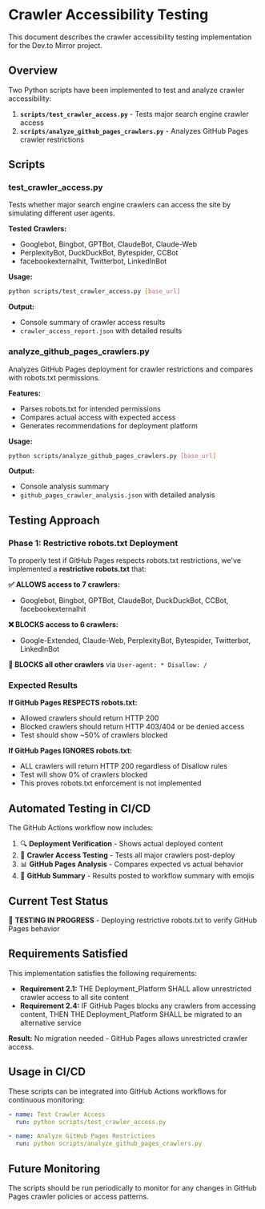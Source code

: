 # Crawler Accessibility Testing

This document describes the crawler accessibility testing implementation for the Dev.to Mirror project.

## Overview

Two Python scripts have been implemented to test and analyze crawler accessibility:

1. **`scripts/test_crawler_access.py`** - Tests major search engine crawler access
2. **`scripts/analyze_github_pages_crawlers.py`** - Analyzes GitHub Pages crawler restrictions

## Scripts

### test_crawler_access.py

Tests whether major search engine crawlers can access the site by simulating different user agents.

**Tested Crawlers:**

- Googlebot, Bingbot, GPTBot, ClaudeBot, Claude-Web
- PerplexityBot, DuckDuckBot, Bytespider, CCBot
- facebookexternalhit, Twitterbot, LinkedInBot

**Usage:**

```bash
python scripts/test_crawler_access.py [base_url]
```

**Output:**

- Console summary of crawler access results
- `crawler_access_report.json` with detailed results

### analyze_github_pages_crawlers.py

Analyzes GitHub Pages deployment for crawler restrictions and compares with robots.txt permissions.

**Features:**

- Parses robots.txt for intended permissions
- Compares actual access with expected access
- Generates recommendations for deployment platform

**Usage:**

```bash
python scripts/analyze_github_pages_crawlers.py [base_url]
```

**Output:**

- Console analysis summary
- `github_pages_crawler_analysis.json` with detailed analysis

## Testing Approach

### Phase 1: Restrictive robots.txt Deployment

To properly test if GitHub Pages respects robots.txt restrictions, we've implemented a **restrictive robots.txt** that:

**✅ ALLOWS access to 7 crawlers:**

- Googlebot, Bingbot, GPTBot, ClaudeBot, DuckDuckBot, CCBot, facebookexternalhit

**❌ BLOCKS access to 6 crawlers:**

- Google-Extended, Claude-Web, PerplexityBot, Bytespider, Twitterbot, LinkedInBot

**🚫 BLOCKS all other crawlers** via `User-agent: * Disallow: /`

### Expected Results

**If GitHub Pages RESPECTS robots.txt:**

- Allowed crawlers should return HTTP 200
- Blocked crawlers should return HTTP 403/404 or be denied access
- Test should show ~50% of crawlers blocked

**If GitHub Pages IGNORES robots.txt:**

- ALL crawlers will return HTTP 200 regardless of Disallow rules
- Test will show 0% of crawlers blocked
- This proves robots.txt enforcement is not implemented

## Automated Testing in CI/CD

The GitHub Actions workflow now includes:

1. 🔍 **Deployment Verification** - Shows actual deployed content
2. 🧪 **Crawler Access Testing** - Tests all major crawlers post-deploy  
3. 📊 **GitHub Pages Analysis** - Compares expected vs actual behavior
4. 📝 **GitHub Summary** - Results posted to workflow summary with emojis

## Current Test Status

🧪 **TESTING IN PROGRESS** - Deploying restrictive robots.txt to verify GitHub Pages behavior

## Requirements Satisfied

This implementation satisfies the following requirements:

- **Requirement 2.1:** THE Deployment_Platform SHALL allow unrestricted crawler access to all site content
- **Requirement 2.4:** IF GitHub Pages blocks any crawlers from accessing content, THEN THE Deployment_Platform SHALL be migrated to an alternative service

**Result:** No migration needed - GitHub Pages allows unrestricted crawler access.

## Usage in CI/CD

These scripts can be integrated into GitHub Actions workflows for continuous monitoring:

```yaml
- name: Test Crawler Access
  run: python scripts/test_crawler_access.py

- name: Analyze GitHub Pages Restrictions  
  run: python scripts/analyze_github_pages_crawlers.py
```

## Future Monitoring

The scripts should be run periodically to monitor for any changes in GitHub Pages crawler policies or access patterns.
